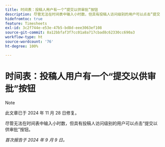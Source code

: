 ```yaml
---
title: 时间表：投稿人用户有一个“提交以供审批”按钮
description: 尽管无法在时间表中输入小时数，但具有投稿人访问级别的用户可以点击“提交以供审批”按钮。
hidefromtoc: true
feature: Timesheets
exl-id: 3c2f744e-e53e-47b5-bd8d-eee3063ef108
source-git-commit: 8a12bbfaf3f7cc01a8a717cbad8c62330cc690a3
workflow-type: ht
source-wordcount: '76'
ht-degree: 100%

---
```


# 时间表：投稿人用户有一个“提交以供审批”按钮

>[!NOTE]
>
>此文章已于 2024 年 11 月 28 日修复。

尽管无法在时间表中输入小时数，但具有投稿人访问级别的用户可以点击“提交以供审批”按钮。

_首次报告于 2024 年 9 月 9 日。_
